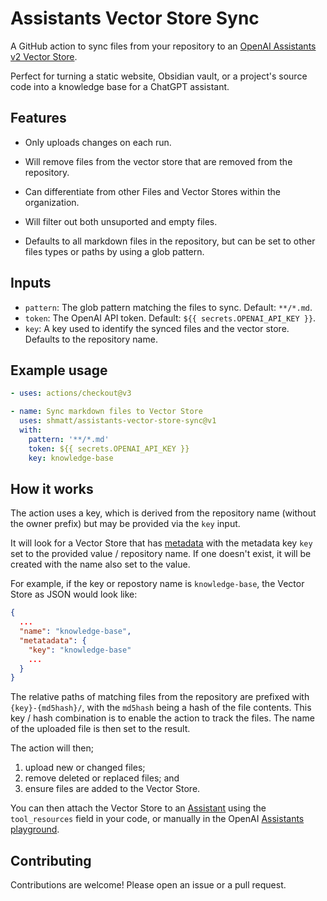# Assistants Vector Store Sync

A GitHub action to sync files from your repository to an
[OpenAI Assistants v2 Vector Store](https://platform.openai.com/docs/assistants/tools/file-search/vector-stores).

Perfect for turning a static website, Obsidian vault, or a project's source code
into a knowledge base for a ChatGPT assistant.

## Features

- Only uploads changes on each run.

- Will remove files from the vector store that are removed from the repository.

- Can differentiate from other Files and Vector Stores within the organization.

- Will filter out both unsuported and empty files.

- Defaults to all markdown files in the repository, but can be set to other
  files types or paths by using a glob pattern.

## Inputs

- `pattern`: The glob pattern matching the files to sync. Default: `**/*.md`.
- `token`: The OpenAI API token. Default: `${{ secrets.OPENAI_API_KEY }}`.
- `key`: A key used to identify the synced files and the vector store. Defaults
  to the repository name.

## Example usage

```yaml
- uses: actions/checkout@v3

- name: Sync markdown files to Vector Store
  uses: shmatt/assistants-vector-store-sync@v1
  with:
    pattern: '**/*.md'
    token: ${{ secrets.OPENAI_API_KEY }}
    key: knowledge-base
```

## How it works

The action uses a key, which is derived from the repository name (without the
owner prefix) but may be provided via the `key` input.

It will look for a Vector Store that has
[metadata](https://platform.openai.com/docs/api-reference/vector-stores/create)
with the metadata key `key` set to the provided value / repository name. If one
doesn't exist, it will be created with the name also set to the value.

For example, if the key or repostory name is `knowledge-base`, the Vector Store
as JSON would look like:

```json
{
  ...
  "name": "knowledge-base",
  "metatadata": {
    "key": "knowledge-base"
    ...
  }
}
```

The relative paths of matching files from the repository are prefixed with
`{key}-{md5hash}/`, with the `md5hash` being a hash of the file contents. This
key / hash combination is to enable the action to track the files. The name of
the uploaded file is then set to the result.

The action will then;

1. upload new or changed files;
2. remove deleted or replaced files; and
3. ensure files are added to the Vector Store.

You can then attach the Vector Store to an
[Assistant](https://platform.openai.com/docs/api-reference/assistants/createAssistant)
using the `tool_resources` field in your code, or manually in the OpenAI
[Assistants playground](https://platform.openai.com/playground/assistants).

## Contributing

Contributions are welcome! Please open an issue or a pull request.

